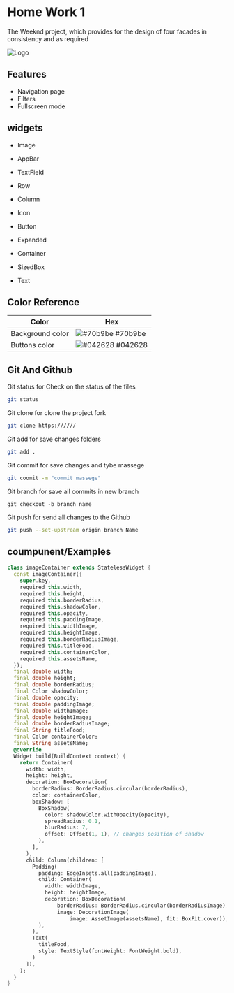 


# Home Work 1

The Weeknd project, which provides for the design of four facades in consistency and as required


![Logo](https://docs.flutter.dev/assets/images/flutter-logo-sharing.png)


## Features

- Navigation page
- Filters
- Fullscreen mode


## widgets

- Image

- AppBar
- TextField
- Row
- Column
- Icon
- Button
- Expanded
- Container
- SizedBox
- Text 


## Color Reference

| Color             | Hex                                                                |
| ----------------- | ------------------------------------------------------------------ |
| Background color | ![#70b9be](https://via.placeholder.com/10/0a192f?text=+) #70b9be |
| Buttons color | ![#042628](https://via.placeholder.com/10/f8f8f8?text=+) #042628 |




## Git And Github


Git status for Check on the status of the files
```bash
git status
```

Git clone for clone the project fork 

```bash
git clone https://////
```

Git add for save changes folders 

```bash
git add .
```

Git commit for save changes and tybe massege 

```bash
git coomit -m "commit massege"
```
Git branch for save all commits in new branch 

```branch 
git checkout -b branch name
```

Git push for send all changes to the Github 

```bash
git push --set-upstream origin branch Name
```

## coumpunent/Examples

```dart
class imageContainer extends StatelessWidget {
  const imageContainer({
    super.key,
    required this.width,
    required this.height,
    required this.borderRadius,
    required this.shadowColor,
    required this.opacity,
    required this.paddingImage,
    required this.widthImage,
    required this.heightImage,
    required this.borderRadiusImage,
    required this.titleFood,
    required this.containerColor,
    required this.assetsName,
  });
  final double width;
  final double height;
  final double borderRadius;
  final Color shadowColor;
  final double opacity;
  final double paddingImage;
  final double widthImage;
  final double heightImage;
  final double borderRadiusImage;
  final String titleFood;
  final Color containerColor;
  final String assetsName;
  @override
  Widget build(BuildContext context) {
    return Container(
      width: width,
      height: height,
      decoration: BoxDecoration(
        borderRadius: BorderRadius.circular(borderRadius),
        color: containerColor,
        boxShadow: [
          BoxShadow(
            color: shadowColor.withOpacity(opacity),
            spreadRadius: 0.1,
            blurRadius: 7,
            offset: Offset(1, 1), // changes position of shadow
          ),
        ],
      ),
      child: Column(children: [
        Padding(
          padding: EdgeInsets.all(paddingImage),
          child: Container(
            width: widthImage,
            height: heightImage,
            decoration: BoxDecoration(
                borderRadius: BorderRadius.circular(borderRadiusImage),
                image: DecorationImage(
                    image: AssetImage(assetsName), fit: BoxFit.cover)),
          ),
        ),
        Text(
          titleFood,
          style: TextStyle(fontWeight: FontWeight.bold),
        )
      ]),
    );
  }
}
```

